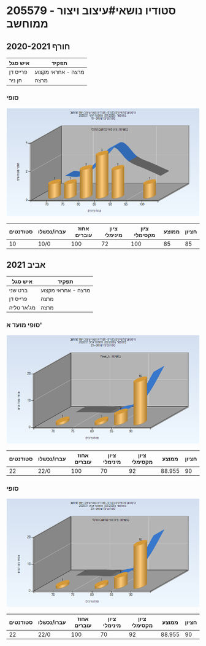 # 205579 - סטודיו נושאי#עיצוב ויצור ממוחשב

## חורף 2020-2021

| איש סגל | תפקיד |
| ---- | ---- |
| פרייס דן | מרצה - אחראי מקצוע |
| חן ניר | מרצה |

### סופי

![202001 Finals](202001/Finals.png)

| סטודנטים | עברו/נכשלו | אחוז עוברים | ציון מינימלי | ציון מקסימלי | ממוצע | חציון |
| ---- | ---- | ---- | ---- | ---- | ---- | ---- |
| 10 | 10/0 | 100 | 72 | 100 | 85 | 85 |

## אביב 2021

| איש סגל | תפקיד |
| ---- | ---- |
| ברט שני | מרצה - אחראי מקצוע |
| פרייס דן | מרצה |
| מג'אר טליה | מרצה |

### סופי מועד א'

![202002 Final_A](202002/Final_A.png)

| סטודנטים | עברו/נכשלו | אחוז עוברים | ציון מינימלי | ציון מקסימלי | ממוצע | חציון |
| ---- | ---- | ---- | ---- | ---- | ---- | ---- |
| 22 | 22/0 | 100 | 70 | 92 | 88.955 | 90 |

### סופי

![202002 Finals](202002/Finals.png)

| סטודנטים | עברו/נכשלו | אחוז עוברים | ציון מינימלי | ציון מקסימלי | ממוצע | חציון |
| ---- | ---- | ---- | ---- | ---- | ---- | ---- |
| 22 | 22/0 | 100 | 70 | 92 | 88.955 | 90 |

